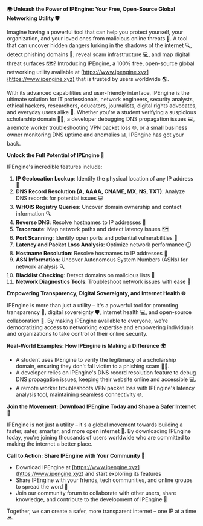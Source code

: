 **🌍 Unleash the Power of IPEngine: Your Free, Open-Source Global Networking Utility 🛡️**

Imagine having a powerful tool that can help you protect yourself, your organization, and your loved ones from malicious online threats 🚨. A tool that can uncover hidden dangers lurking in the shadows of the internet 🔍, detect phishing domains 📧, reveal scam infrastructure 💻, and map digital threat surfaces 🗺️? Introducing IPEngine, a 100% free, open-source global networking utility available at [https://www.ipengine.xyz](https://www.ipengine.xyz) that is trusted by users worldwide 🌎.

With its advanced capabilities and user-friendly interface, IPEngine is the ultimate solution for IT professionals, network engineers, security analysts, ethical hackers, researchers, educators, journalists, digital rights advocates, and everyday users alike 🤝. Whether you're a student verifying a suspicious scholarship domain 👨‍🎓, a developer debugging DNS propagation issues 💻, a remote worker troubleshooting VPN packet loss 🌐, or a small business owner monitoring DNS uptime and anomalies 📊, IPEngine has got your back.

**Unlock the Full Potential of IPEngine 🔑**

IPEngine's incredible features include:

1. **IP Geolocation Lookup**: Identify the physical location of any IP address 📍
2. **DNS Record Resolution (A, AAAA, CNAME, MX, NS, TXT)**: Analyze DNS records for potential issues 💻
3. **WHOIS Registry Queries**: Uncover domain ownership and contact information 🔍
4. **Reverse DNS**: Resolve hostnames to IP addresses 🔄
5. **Traceroute**: Map network paths and detect latency issues 🗺️
6. **Port Scanning**: Identify open ports and potential vulnerabilities 🔴
7. **Latency and Packet Loss Analysis**: Optimize network performance ⏱️
8. **Hostname Resolution**: Resolve hostnames to IP addresses 🔄
9. **ASN Information**: Uncover Autonomous System Numbers (ASNs) for network analysis 🔍
10. **Blacklist Checking**: Detect domains on malicious lists 🚫
11. **Network Diagnostics Tools**: Troubleshoot network issues with ease 🔧

**Empowering Transparency, Digital Sovereignty, and Internet Health 🌐**

IPEngine is more than just a utility – it's a powerful tool for promoting transparency 📢, digital sovereignty 🛡️, internet health 💻, and open-source collaboration 🤝. By making IPEngine available to everyone, we're democratizing access to networking expertise and empowering individuals and organizations to take control of their online security.

**Real-World Examples: How IPEngine is Making a Difference 🌍**

* A student uses IPEngine to verify the legitimacy of a scholarship domain, ensuring they don't fall victim to a phishing scam 👨‍🎓.
* A developer relies on IPEngine's DNS record resolution feature to debug DNS propagation issues, keeping their website online and accessible 💻.
* A remote worker troubleshoots VPN packet loss with IPEngine's latency analysis tool, maintaining seamless connectivity 🌐.

**Join the Movement: Download IPEngine Today and Shape a Safer Internet 🚀**

IPEngine is not just a utility – it's a global movement towards building a faster, safer, smarter, and more open internet 🔑. By downloading IPEngine today, you're joining thousands of users worldwide who are committed to making the internet a better place.

**Call to Action: Share IPEngine with Your Community 🤝**

* Download IPEngine at [https://www.ipengine.xyz](https://www.ipengine.xyz) and start exploring its features
* Share IPEngine with your friends, tech communities, and online groups to spread the word 📢
* Join our community forum to collaborate with other users, share knowledge, and contribute to the development of IPEngine 💬

Together, we can create a safer, more transparent internet – one IP at a time 🔜.